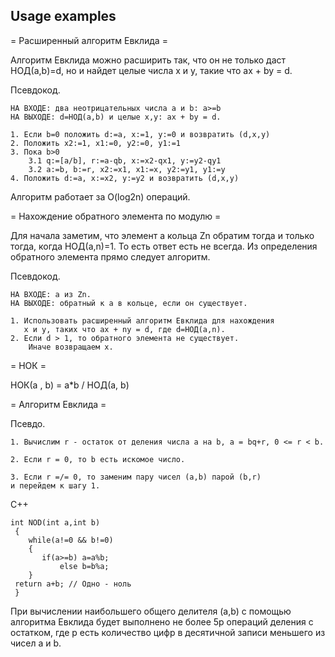 Usage examples
--------------

= Расширенный алгоритм Евклида =

Алгоритм Евклида можно расширить так, что он не только даст НОД(a,b)=d, но и найдет целые числа x и y, такие что ax + by = d.

Псевдокод.
```
НА ВХОДЕ: два неотрицательных числа a и b: a>=b
НА ВЫХОДЕ: d=НОД(a,b) и целые x,y: ax + by = d.

1. Если b=0 положить d:=a, x:=1, y:=0 и возвратить (d,x,y)
2. Положить x2:=1, x1:=0, y2:=0, y1:=1
3. Пока b>0
    3.1 q:=[a/b], r:=a-qb, x:=x2-qx1, y:=y2-qy1
    3.2 a:=b, b:=r, x2:=x1, x1:=x, y2:=y1, y1:=y
4. Положить d:=a, x:=x2, y:=y2 и возвратить (d,x,y)
```
Алгоритм работает за O(log2n) операций.

= Нахождение обратного элемента по модулю =

Для начала заметим, что элемент a кольца Zn обратим тогда и только тогда, когда НОД(a,n)=1. То есть ответ есть не всегда. Из определения обратного элемента прямо следует алгоритм.

Псевдокод.
```
НА ВХОДЕ: а из Zn.
НА ВЫХОДЕ: обратный к а в кольце, если он существует.

1. Использовать расширенный алгоритм Евклида для нахождения
   x и y, таких что ax + ny = d, где d=НОД(a,n).
2. Если d > 1, то обратного элемента не существует.
    Иначе возвращаем x.
```

= НОК =

НОК(a , b) = a*b / НОД(a, b)

= Алгоритм Евклида =

Псевдо.
```
1. Вычислим r - остаток от деления числа a на b, a = bq+r, 0 <= r < b.

2. Если r = 0, то b есть искомое число.

3. Если r =/= 0, то заменим пару чисел (a,b) парой (b,r)
и перейдем к шагу 1.
```

C++
```
int NOD(int a,int b)
 {
    while(a!=0 && b!=0)
    {
       if(a>=b) a=a%b;
           else b=b%a;
    }
 return a+b; // Одно - ноль
 }
``` 

При вычислении наибольшего общего делителя (a,b) с помощью алгоритма Евклида будет выполнено не более 5p операций деления с остатком, где p есть количество цифр в десятичной записи меньшего из чисел a и b. 
